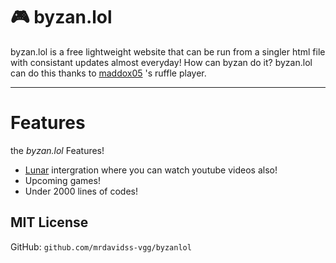 # 🎮 byzan.lol  
byzan.lol is a free lightweight website that can be run from a singler html file with consistant updates almost everyday!
How can byzan do it? byzan.lol can do this thanks to [maddox05](https://github.com/maddox05) 's ruffle player.

---

# Features
the *byzan.lol* Features!
- [Lunar](https://github.com/davidspoofy/lunar) intergration where you can watch youtube videos also!
- Upcoming games!
- Under 2000 lines of codes!


## MIT License
GitHub: `github.com/mrdavidss-vgg/byzanlol`  
